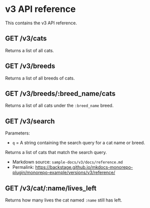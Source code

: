 # v3 API reference

This contains the v3 API reference.

## GET /v3/cats

Returns a list of all cats.

## GET /v3/breeds

Returns a list of all breeds of cats.

## GET /v3/breeds/:breed_name/cats

Returns a list of all cats under the `:breed_name` breed.

## GET /v3/search

Parameters:

- `q` = A string containing the search query for a cat name or breed.

Returns a list of cats that match the search query.

- Markdown source: `sample-docs/v3/docs/reference.md`
- Permalink: <https://backstage.github.io/mkdocs-monorepo-plugin/monorepo-example/versions/v3/reference/>

## GET /v3/cat/:name/lives_left

Returns how many lives the cat named `:name` still has left.
